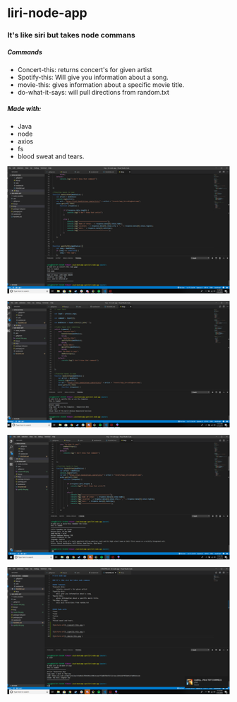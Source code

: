 # liri-node-app

### It's like siri but takes node commans

##### Commands
* Concert-this:
    returns concert's for given artist
* Spotify-this:
    Will give you information about a song.
* movie-this:
    gives information about a specific movie title.
* do-what-it-says:
    will pull directions from random.txt


##### Made with:
* Java
* node
* axios
* fs
* blood sweat and tears.

![picture alt](./concert-this.png )


![picture alt](./spotify-this.png )

![picture alt](./movie-this.png )

![picture alt](./do-what-it-says.png )